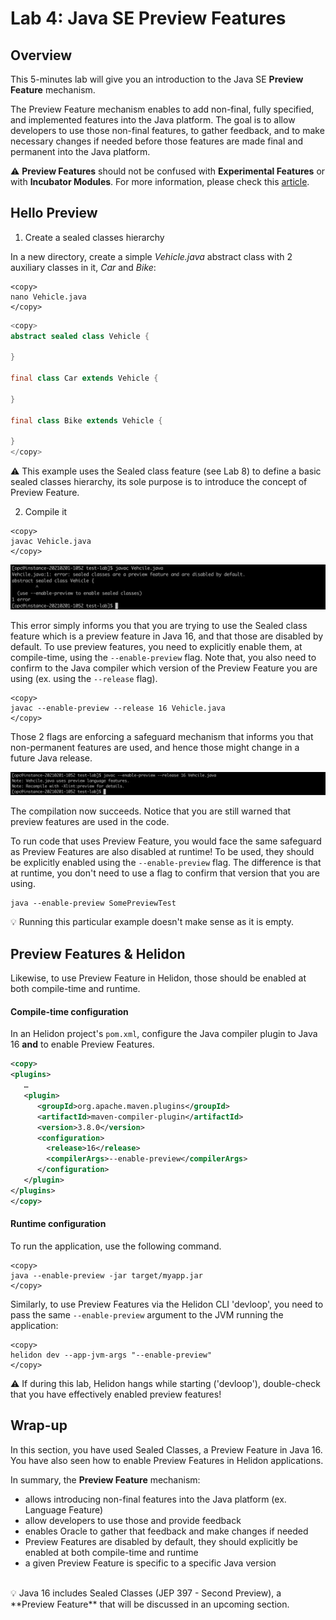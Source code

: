 # Lab 4: Java SE Preview Features

## Overview


This  5-minutes lab will give you an introduction to the Java SE **Preview Feature** mechanism.

The Preview Feature mechanism enables to add non-final, fully specified, and implemented features into the Java platform. The goal is to allow developers to use those non-final features, to gather feedback, and to make necessary changes if needed before those features are made final and permanent into the Java platform.

⚠️ **Preview Features** should not be confused with **Experimental Features** or with **Incubator Modules**. For more information, please check this [article](https://blogs.oracle.com/javamagazine/the-role-of-previews-in-java-14-java-15-java-16-and-beyond). 


## Hello Preview 


1. Create a sealed classes hierarchy

In a new directory, create a simple _Vehicle.java_ abstract class with 2 auxiliary classes in it, _Car_ and _Bike_:

```
<copy>
nano Vehicle.java
</copy>
```

```java
<copy>
abstract sealed class Vehicle {

}

final class Car extends Vehicle {

}

final class Bike extends Vehicle {

}
</copy>
```

⚠️ This example uses the Sealed class feature (see Lab 8) to define a basic sealed classes hierarchy, its sole purpose is to introduce the concept of Preview Feature.

2. Compile it

```
<copy>
javac Vehicle.java
</copy>
```

![](./images/lab4-1.png " ")


 This error simply informs you that you are trying to use the Sealed class feature which is a preview feature in Java 16, and that those are disabled by default. To use preview features, you need to explicitly enable them, at compile-time, using the `--enable-preview` flag. Note that, you also need to confirm to the Java compiler which version of the Preview Feature you are using (ex. using the `--release` flag). 

```
<copy>
javac --enable-preview --release 16 Vehicle.java
</copy>
```

Those 2 flags are enforcing a safeguard mechanism that informs you that non-permanent features are used, and hence those might change in a future Java release.

![](./images/lab4-1.5.png " ")

The compilation now succeeds. Notice that you are still warned that preview features are used in the code.

To run code that uses Preview Feature, you would face the same safeguard as Preview Features are also disabled at runtime! To be used, they should be explicitly enabled using the `--enable-preview` flag. The difference is that at runtime, you don't need to use a flag to confirm that version that you are using.

```
java --enable-preview SomePreviewTest
```

💡 Running this particular example doesn't make sense as it is empty.

## Preview Features & Helidon

Likewise, to use Preview Feature in Helidon, those should be enabled at both compile-time and runtime.

#### Compile-time configuration

In an Helidon project's `pom.xml`, configure the Java compiler plugin to Java 16 **and** to enable Preview Features.

```xml
<copy>
<plugins>
   …
   <plugin>
      <groupId>org.apache.maven.plugins</groupId>
      <artifactId>maven-compiler-plugin</artifactId>
      <version>3.8.0</version>
      <configuration>
        <release>16</release>
        <compilerArgs>--enable-preview</compilerArgs>
      </configuration>
   </plugin>
</plugins>
</copy>
```
#### Runtime configuration

To run the application, use the following command.

```
<copy>
java --enable-preview -jar target/myapp.jar
</copy>
```

Similarly, to use Preview Features via the Helidon CLI 'devloop', you need to pass the same `--enable-preview` argument to the JVM running the application:

```
<copy>
helidon dev --app-jvm-args "--enable-preview"
</copy>
```

⚠️ If during this lab, Helidon hangs while starting ('devloop'), double-check that you have effectively enabled preview features! 


## Wrap-up

In this section, you have used Sealed Classes, a Preview Feature in Java 16. You have also seen how to enable Preview Features in Helidon applications.

In summary, the **Preview Feature** mechanism:
* allows introducing non-final features into the Java platform (ex. Language Feature)
* allow developers to use those and provide feedback
* enables Oracle to gather that feedback and make changes if needed
* Preview Features are disabled by default, they should explicitly be enabled at both compile-time and runtime
* a given Preview Feature is specific to a specific Java version

<br>
💡 Java 16 includes Sealed Classes (JEP 397 - Second Preview), a **Preview Feature** that will be discussed in an upcoming section.


 

